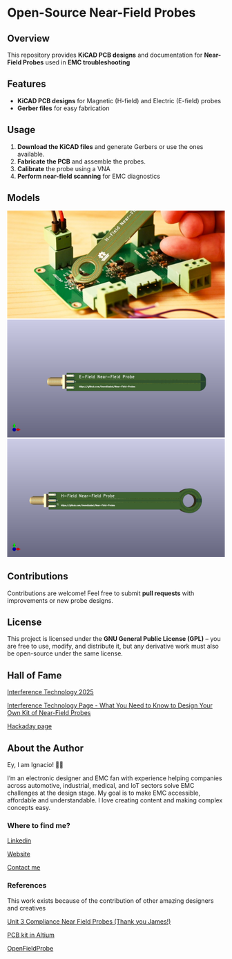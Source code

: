 # Open-Source Near-Field Probes

## Overview
This repository provides **KiCAD PCB designs** and documentation for **Near-Field Probes** used in **EMC troubleshooting**

## Features
- **KiCAD PCB designs** for Magnetic (H-field) and Electric (E-field) probes
- **Gerber files** for easy fabrication

## Usage
1. **Download the KiCAD files** and generate Gerbers or use the ones available.
2. **Fabricate the PCB** and assemble the probes.
3. **Calibrate** the probe using a VNA
4. **Perform near-field scanning** for EMC diagnostics

## Models

![Measuring with a H-Field Near Field Probe](Img/H-FieldProbe_DCDC_1.jpg)
![E-Field Near Field Probe - 3D Top View](Img/EField-Top.png)
![H-Field Near Field Probe - 3D Bottom View](Img/HField-Top.png)

## Contributions
Contributions are welcome! Feel free to submit **pull requests** with improvements or new probe designs.

## License
This project is licensed under the **GNU General Public License (GPL)** – you are free to use, modify, and distribute it, but any derivative work must also be open-source under the same license.

## Hall of Fame
[Interference Technology 2025](https://interferencetechnology.com/2025-item-magazine/)

[Interference Technology Page - What You Need to Know to Design Your Own Kit of Near-Field Probes](https://interferencetechnology.com/what-you-need-to-know-to-design-your-own-kit-of-near-field-probes/)

[Hackaday page](https://hackaday.io/project/202752-near-field-probes-pcb-kit)

## About the Author
Ey, I am Ignacio! 👋🏼

I’m an electronic designer and EMC fan with experience helping companies across automotive, industrial, medical, and IoT sectors solve EMC challenges at the design stage. 
My goal is to make EMC accessible, affordable and understandable. I love creating content and making complex concepts easy.

### Where to find me?

[Linkedin](https://www.linkedin.com/in/idmendizabal/)

[Website](https://ignaciodemendizabal.com)

[Contact me](https://ignaciodemendizabal.com/contact)

### References
This work exists because of the contribution of other amazing designers and creatives

[Unit 3 Compliance Near Field Probes (Thank you James!)](https://www.unit3compliance.co.uk/probe5/)

[PCB kit in Altium](https://github.com/ketszim97/NearField_PCB_Probes)

[OpenFieldProbe](https://github.com/goopypanther/OpenFieldProbe)

<!-- Auto-update: 2025-10-12T12:25:35.602528 -->

<!-- Auto-update: 2025-10-14T02:05:26.447863 -->
